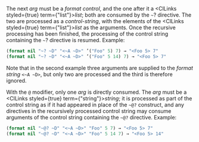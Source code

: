 
The next *arg* must be a *format control*, and the one after it a <ClLinks styled={true} term={"list"}><i>list</i></ClLinks>; both are consumed by the `~`? directive. The two are processed as a *control-string*, with the elements of the <ClLinks styled={true} term={"list"}><i>list</i></ClLinks> as the arguments. Once the recursive processing has been finished, the processing of the control string containing the `~`? directive is resumed. Example:

```lisp
(format nil "~? ~D" "<~A ~D>" ’("Foo" 5) 7) → "<Foo 5> 7"
(format nil "~? ~D" "<~A ~D>" ’("Foo" 5 14) 7) → "<Foo 5> 7"
```

Note that in the second example three arguments are supplied to the *format string* `<~A ~D>`, but only two are processed and the third is therefore ignored.

With the `@` modifier, only one *arg* is directly consumed. The *arg* must be a <ClLinks styled={true} term={"string"}><i>string</i></ClLinks>; it is processed as part of the control string as if it had appeared in place of the `~@?` construct, and any directives in the recursively processed control string may consume arguments of the control string containing the `~@?` directive. Example:

```lisp
(format nil "~@? ~D" "<~A ~D>" "Foo" 5 7) → "<Foo 5> 7"
(format nil "~@? ~D" "<~A ~D>" "Foo" 5 14 7) → "<Foo 5> 14"
```
